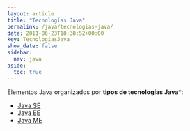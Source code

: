 ```yaml
---
layout: article
title: "Tecnologías Java"
permalink: /java/tecnologias-java/
date: 2011-06-23T18:38:52+00:00
key: TecnologiasJava
show_date: false
sidebar:
  nav: java
aside:
  toc: true
---
```


Elementos Java organizados por **tipos de tecnologías Java***: 

<ul>
  <li><a href="/java/tag/java-se/">Java SE</a></li>
  <li><a href="/java/tag/java-ee/">Java EE</a></li>
  <li><a href="/java/tag/java-me/">Java ME</a></li>
</ul>